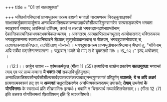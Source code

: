+++
title = "01 एवं सततयुक्ता"

+++
भक्तियोगनिष्ठानां प्राप्यभूतस्य परस्य ब्रह्मणो भगवतो नारायणस्य निरङ्कुशाइश्वर्यं साक्षात्कर्तुकामायार्जुनाय अनवधिकातिशयकारुण्याउदार्यसौशील्यादिगुणसागरेण सत्यसङ्कल्पेन भगवता स्वाइश्वर्यं यथावद् अवस्थितं दर्शितम्; उक्तं च तत्त्वतो भगवज्ज्ञानदर्शनप्राप्तीनाम् ऐकान्तिकात्यन्तिकभगवद्भक्त्येकलभ्यत्वम् । अननतरम् आत्मप्राप्तिसाधनभूताद् अत्मोपासनाद् भक्तिरूपस्य भगवदुपासनस्य स्वसाध्यनिष्पादने शैघ्र्यात् सुसुखोपादानत्वाच् च श्रैष्ठ्यम्, भगवदुपासनोपायश् च, तदशक्तस्याक्षरनिष्ठता, तदपेक्षिताश् चोच्यन्ते । भगवदुपासनस्य प्राप्यभूतोपास्यश्रैष्ठ्याच् श्रैष्ठ्यं तु, "योगिनाम् अपि सर्वेषां मद्गतेनान्तरात्मना । श्रद्धावान् भजते यो माम् स मे युक्ततमो मतः ॥ भ्ग्र्_१२।" इत्य् अत्रोक्तम् ।

।।12.1।। अर्जुन उवाच -- एवंमत्कर्मकृत् (गीता 11।55) इत्यादिना उक्तेन
प्रकारेण **सततयुक्ताः** भगवन्तं त्वाम् एव परं प्राप्यं मन्वाना **ये
भक्ताः त्वां** सकलविभूतियुक्तम्
अनवधिकातिशयसौन्दर्यसौशील्यसार्वज्ञ्यसत्यसंकल्पत्वाद्यनन्दगुणसागरं
परिपूर्णम् **उपासते;** **ये च अपि अक्षरं** प्रत्यगात्मस्वरूपं तद् एव च
**अव्यक्तं** चक्षुरादिकरणेन अनभिव्यक्तस्वरूपम् उपासते; **तेषाम्**
उभयेषां **के योगवित्तमाः** के स्वसाध्यं प्रति शीघ्रगामिनः इत्यर्थः। भवामि
न चिरात्पार्थ मय्यावेशितचेतसाम्।। (गीता 12।7) इति उत्तरत्र योगवित्तमत्वं
शैघ्र्यविषयम् इति हि व्यञ्जयिष्यते।
